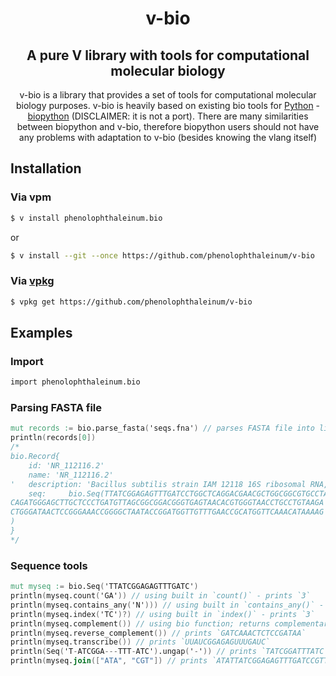 <div align="center">
<h1>v-bio</h1>
  <h2>A pure V library with tools for computational molecular biology</h2>

v-bio is a library that provides a set of tools for computational molecular biology purposes. v-bio is heavily based on existing bio tools for [Python](https://www.python.org/) - [biopython](https://github.com/biopython/biopython) (DISCLAIMER: it is not a port). There are many similarities between biopython and v-bio, therefore biopython users should not have any problems with adaptation to v-bio (besides knowing the vlang itself)
</div>

## Installation
### Via vpm

```sh
$ v install phenolophthaleinum.bio
```
or
```sh
$ v install --git --once https://github.com/phenolophthaleinum/v-bio
```
### Via [vpkg](https://github.com/v-pkg/vpkg)
```sh
$ vpkg get https://github.com/phenolophthaleinum/v-bio
```

## Examples
### Import
```v
import phenolophthaleinum.bio
```
### Parsing FASTA file
```v
mut records := bio.parse_fasta('seqs.fna') // parses FASTA file into list of Record objects
println(records[0])
/*
bio.Record{
    id: 'NR_112116.2'
    name: 'NR_112116.2'
'   description: 'Bacillus subtilis strain IAM 12118 16S ribosomal RNA, subseq
    seq:     bio.Seq(TTATCGGAGAGTTTGATCCTGGCTCAGGACGAACGCTGGCGGCGTGCCTAATACATGCAAGTCGAGCGGA
CAGATGGGAGCTTGCTCCCTGATGTTAGCGGCGGACGGGTGAGTAACACGTGGGTAACCTGCCTGTAAGA
CTGGGATAACTCCGGGAAACCGGGGCTAATACCGGATGGTTGTTTGAACCGCATGGTTCAAACATAAAAG
)
}
*/
```
### Sequence tools
```v
mut myseq := bio.Seq('TTATCGGAGAGTTTGATC')
println(myseq.count('GA')) // using built in `count()` - prints `3`
println(myseq.contains_any('N'))) // using built in `contains_any()` - prints `false`
println(myseq.index('TC')?) // using built in `index()` - prints `3`
println(myseq.complement()) // using bio function; returns complementary sequence - `AATAGCCTCTCAAACTAG`
println(myseq.reverse_complement()) // prints `GATCAAACTCTCCGATAA`
println(myseq.transcribe()) // prints `UUAUCGGAGAGUUUGAUC`
println(Seq('T-ATCGGA---TTT-ATC').ungap('-')) // prints `TATCGGATTTATC`
println(myseq.join(["ATA", "CGT"]) // prints `ATATTATCGGAGAGTTTGATCCGTTTATCGGAGAGTTTGATC`
```